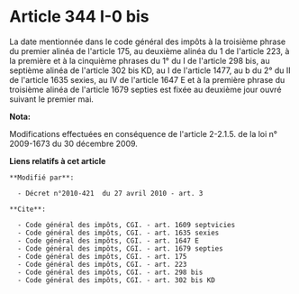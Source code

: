 # Article 344 I-0 bis

La date mentionnée dans le code général des impôts à la troisième phrase du premier alinéa de l'article 175, au deuxième
alinéa du 1 de l'article 223, à la première et à la cinquième phrases du 1° du I de l'article 298 bis, au septième alinéa de
l'article 302 bis KD, au I de l'article 1477, au b du 2° du II de l'article 1635 sexies, au IV de l'article 1647 E et à la
première phrase du troisième alinéa de l'article 1679 septies est fixée au deuxième jour ouvré suivant le premier mai.

**Nota:**

Modifications effectuées en conséquence de l'article 2-2.1.5. de la loi n° 2009-1673 du 30 décembre 2009.

**Liens relatifs à cet article**

	**Modifié par**:

	  - Décret n°2010-421  du 27 avril 2010 - art. 3

	**Cite**:

	  - Code général des impôts, CGI. - art. 1609 septvicies
	  - Code général des impôts, CGI. - art. 1635 sexies
	  - Code général des impôts, CGI. - art. 1647 E
	  - Code général des impôts, CGI. - art. 1679 septies
	  - Code général des impôts, CGI. - art. 175
	  - Code général des impôts, CGI. - art. 223
	  - Code général des impôts, CGI. - art. 298 bis
	  - Code général des impôts, CGI. - art. 302 bis KD
